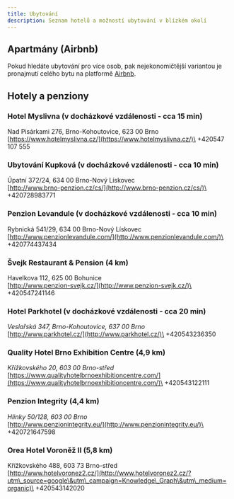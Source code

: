 ```yaml
---
title: Ubytování
description: Seznam hotelů a možností ubytování v blízkém okolí
---
```


## Apartmány (Airbnb)

Pokud hledáte ubytování pro více osob, pak nejekonomičtější variantou je pronajmutí celého bytu na platformě [Airbnb](https://www.airbnb.cz/).

## Hotely a penziony

### **Hotel Myslivna (v docházkové vzdálenosti - cca 15 min)**

Nad Pisárkami 276, Brno-Kohoutovice, 623 00 Brno\
&#x20;[https://www.hotelmyslivna.cz/](https://www.hotelmyslivna.cz/)\
&#x20;\+420547 107 555&#x20;

### **Ubytování Kupková (v docházkové vzdálenosti - cca 10 min)**

Úpatní 372/24, 634 00 Brno-Nový Lískovec\
&#x20;[http://www.brno-penzion.cz/cs/](http://www.brno-penzion.cz/cs/)\
\+420728983771&#x20;

### **Penzion Levandule (v docházkové vzdálenosti - cca 10 min)**

Rybnická 541/29, 634 00 Brno-Nový Lískovec\
&#x20;[http://www.penzionlevandule.com/](http://www.penzionlevandule.com/)\
\+420774437434

### **Švejk Restaurant & Pension (4 km)**

Havelkova 112, 625 00 Bohunice\
&#x20;[http://www.penzion-svejk.cz/](http://www.penzion-svejk.cz/)\
&#x20;\+420547241146

### **Hotel Parkhotel (v docházkové vzdálenosti - cca 20 min)**

_Veslařská 347, Brno-Kohoutovice, 637 00 Brno_\
[http://www.parkhotel.cz/](http://www.parkhotel.cz/)\
\+420543236350

### **Quality Hotel Brno Exhibition Centre (4,9 km)**

_Křížkovského 20, 603 00 Brno-střed_\
[https://www.qualityhotelbrnoexhibitioncentre.com/](https://www.qualityhotelbrnoexhibitioncentre.com/)\
\+420543122111

### **Penzion Integrity (4,4 km)**

_Hlinky 50/128, 603 00 Brno_ \
[http://www.penzionintegrity.eu/](http://www.penzionintegrity.eu/)\
\+420721647598

### **Orea Hotel Voroněž II (5,8 km)**

Křížkovského 488, 603 73 Brno-střed\
&#x20;[http://www.hotelvoronez2.cz/](http://www.hotelvoronez2.cz/?utm\_source=google\&utm\_campaign=Knowledge\_Graph\&utm\_medium=organic)\
&#x20;\+420543142020

##

##
